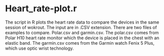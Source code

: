 # Heart_rate-plot.r

The script in R plots the heart rate data to compare the devices in the same session of wokrout. The input are in .CSV extension. There are two files of examples to compare. Polar.csv and garmin.csv. The polar.csv comes from Polar H10 heart rate monitor which the device is placed in the chest with an elastic band. The garmin.csv comes from the Garmin watch Fenix 5 Plus, which use optic wrist technology.

